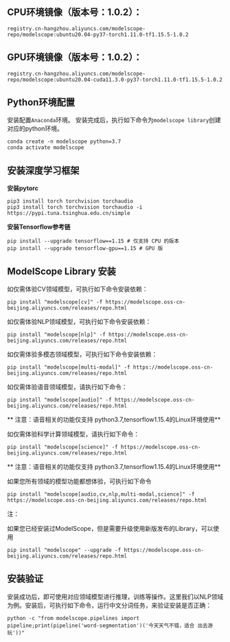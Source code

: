 

## CPU环境镜像（版本号：1.0.2）：

`registry.cn-hangzhou.aliyuncs.com/modelscope-repo/modelscope:ubuntu20.04-py37-torch1.11.0-tf1.15.5-1.0.2`

## GPU环境镜像（版本号：1.0.2）：
`registry.cn-hangzhou.aliyuncs.com/modelscope-repo/modelscope:ubuntu20.04-cuda11.3.0-py37-torch1.11.0-tf1.15.5-1.0.2`

## Python环境配置

安装配置`Anaconda`环境。 安装完成后，执行如下命令为`modelscope library`创建对应的python环境。
```shell
conda create -n modelscope python=3.7
conda activate modelscope
```

## 安装深度学习框架
**安装pytorc**
```shell
pip3 install torch torchvision torchaudio
pip3 install torch torchvision torchaudio -i https://pypi.tuna.tsinghua.edu.cn/simple
```
**安装Tensorflow参考链**
```shell
pip install --upgrade tensorflow==1.15 # 仅支持 CPU 的版本
pip install --upgrade tensorflow-gpu==1.15 # GPU 版
```

## ModelScope Library 安装

如仅需体验CV领域模型，可执行如下命令安装依赖：
```shell
pip install "modelscope[cv]" -f https://modelscope.oss-cn-beijing.aliyuncs.com/releases/repo.html
```

如仅需体验NLP领域模型，可执行如下命令安装依赖：
```shell
pip install "modelscope[nlp]" -f https://modelscope.oss-cn-beijing.aliyuncs.com/releases/repo.html
```

如仅需体验多模态领域模型，可执行如下命令安装依赖：
```shell
pip install "modelscope[multi-modal]" -f https://modelscope.oss-cn-beijing.aliyuncs.com/releases/repo.html
```
如仅需体验语音领域模型，请执行如下命令：
```shell
pip install "modelscope[audio]" -f https://modelscope.oss-cn-beijing.aliyuncs.com/releases/repo.html
```
** 注意：语音相关的功能仅支持 python3.7,tensorflow1.15.4的Linux环境使用**

如仅需体验科学计算领域模型，请执行如下命令：
```shell
pip install "modelscope[science]" -f https://modelscope.oss-cn-beijing.aliyuncs.com/releases/repo.html
```
** 注意：语音相关的功能仅支持 python3.7,tensorflow1.15.4的Linux环境使用**

如果您所有领域的模型功能都想体验，可执行如下命令
```shell
pip install "modelscope[audio,cv,nlp,multi-modal,science]" -f https://modelscope.oss-cn-beijing.aliyuncs.com/releases/repo.html
```
注：

如果您已经安装过ModelScope，但是需要升级使用新版发布的Library，可以使用
```shell
pip install "modelscope" --upgrade -f https://modelscope.oss-cn-beijing.aliyuncs.com/releases/repo.html
```

## 安装验证

安装成功后，即可使用对应领域模型进行推理，训练等操作。这里我们以NLP领域为例。安装后，可执行如下命令，运行中文分词任务，来验证安装是否正确：
```shell
python -c "from modelscope.pipelines import pipeline;print(pipeline('word-segmentation')('今天天气不错，适合 出去游玩'))"
```
